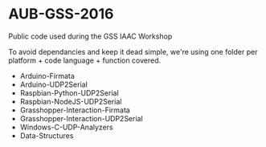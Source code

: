 # AUB-GSS-2016

Public code used during the GSS IAAC Workshop

To avoid dependancies and keep it dead simple, we're using one folder per platform + code language + function covered. 


* Arduino-Firmata
* Arduino-UDP2Serial
* Raspbian-Python-UDP2Serial
* Raspbian-NodeJS-UDP2Serial
* Grasshopper-Interaction-Firmata
* Grasshopper-Interaction-UDP2Serial
* Windows-C-UDP-Analyzers
* Data-Structures

